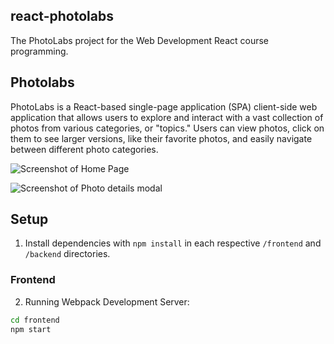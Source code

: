 ## react-photolabs

The PhotoLabs project for the Web Development React course programming.

## Photolabs

PhotoLabs is a React-based single-page application (SPA) client-side web application that allows users to explore and interact with a vast collection of photos from various categories, or "topics." Users can view photos, click on them to see larger versions, like their favorite photos, and easily navigate between different photo categories.

![Screenshot of Home Page](insert_homepage_screenshot_url_here)

![Screenshot of Photo details modal](insert_photo_modal_screenshot_url_here)

## Setup

1. Install dependencies with `npm install` in each respective `/frontend` and `/backend` directories.

### Frontend

2. Running Webpack Development Server:

```bash
cd frontend
npm start
